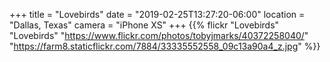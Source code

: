 +++
title = "Lovebirds"
date = "2019-02-25T13:27:20-06:00"
location = "Dallas, Texas"
camera = "iPhone XS"
+++
{{% flickr "Lovebirds"
           "Lovebirds"
           "https://www.flickr.com/photos/tobyjmarks/40372258040/"
           "https://farm8.staticflickr.com/7884/33335552558_09c13a90a4_z.jpg" %}}
<!--more-->